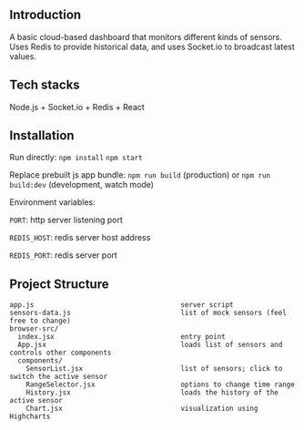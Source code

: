 Introduction
-------------------
A basic cloud-based dashboard that monitors different kinds of sensors. Uses Redis to provide historical data, and uses Socket.io to broadcast latest values.


Tech stacks
-------------------
Node.js + Socket.io + Redis + React

Installation
-----------------
Run directly: `npm install` `npm start`

Replace prebuilt js app bundle: `npm run build` (production) or `npm run build:dev` (development, watch mode)

Environment variables:

`PORT`: http server listening port

`REDIS_HOST`: redis server host address

`REDIS_PORT`: redis server port

Project Structure
-------------
```
app.js                                    server script
sensors-data.js                           list of mock sensors (feel free to change)
browser-src/
  index.jsx                               entry point
  App.jsx                                 loads list of sensors and controls other components
  components/
    SensorList.jsx                        list of sensors; click to switch the active sensor
    RangeSelector.jsx                     options to change time range
    History.jsx                           loads the history of the active sensor
    Chart.jsx                             visualization using Highcharts
```
